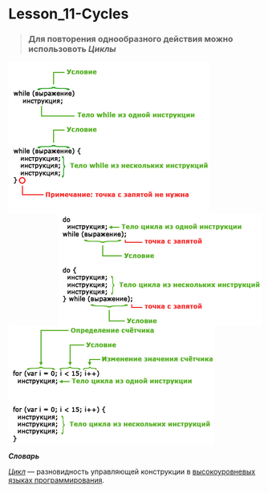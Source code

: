 # Lesson_11-Cycles

> ### Для повторения однообразного действия можно использовоть _Циклы_

<p>
  <img src = 'img/while.png' align = 'left'>
  <img src = 'img/do-while.png' align = 'right'>
  <img src = 'img/for.png' align = 'center'>
</p>

_**Словарь**_

[_Цикл_](https://ru.wikipedia.org/wiki/%D0%A6%D0%B8%D0%BA%D0%BB_(%D0%BF%D1%80%D0%BE%D0%B3%D1%80%D0%B0%D0%BC%D0%BC%D0%B8%D1%80%D0%BE%D0%B2%D0%B0%D0%BD%D0%B8%D0%B5))
— разновидность управляющей конструкции в [высокоуровневых языках программирования](https://ru.wikipedia.org/wiki/%D0%92%D1%8B%D1%81%D0%BE%D0%BA%D0%BE%D1%83%D1%80%D0%BE%D0%B2%D0%BD%D0%B5%D0%B2%D1%8B%D0%B9_%D1%8F%D0%B7%D1%8B%D0%BA_%D0%BF%D1%80%D0%BE%D0%B3%D1%80%D0%B0%D0%BC%D0%BC%D0%B8%D1%80%D0%BE%D0%B2%D0%B0%D0%BD%D0%B8%D1%8F).
